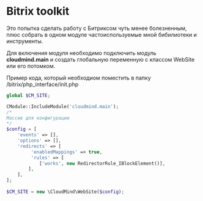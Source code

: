<h1>Bitrix toolkit</h1>

<p>Это попытка сделать работу с Битриксом чуть менее болезненным, 
плюс собрать в одном модуле частоиспользуемые мной бибилиотеки и инструменты.<p>
 
<p>Для включения модуля необходимо подключить модуль <b>cloudmind.main</b> и создать глобальную переменную с классом WebSite или его потомком.</p>

<p>Пример кода, который необходиом поместить в папку /bitrix/php_interface/init.php</p>

```PHP
global $CM_SITE;

CModule::IncludeModule('cloudmind.main');    	
/*
Массив для конфигурации
*/
$config = [
    'events' => [],
    'options' => [],
    'redirects' => [
    	 'enabledMappings' => true,
    	 'rules' => [
    	    ['works', new RedirectorRule_IBlockElement()],
    	],
    ],
];
    	
$CM_SITE = new \CloudMind\WebSite($config);
   ```

